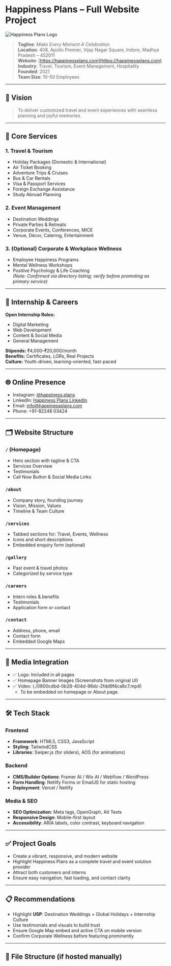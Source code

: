# Happiness Plans – Full Website Project

![Happiness Plans Logo](./9fce8634-859f-4670-a82b-5e937483e569.png)

> **Tagline**: *Make Every Moment A Celebration*  
> **Location**: 408, Apollo Premier, Vijay Nagar Square, Indore, Madhya Pradesh – 452011  
> **Website**: [https://happinessplans.com](https://happinessplans.com)  
> **Industry**: Travel, Tourism, Event Management, Hospitality  
> **Founded**: 2021  
> **Team Size**: 10–50 Employees  

---

## 🌟 Vision

> To deliver customized travel and event experiences with seamless planning and joyful memories.

---

## 🧭 Core Services

### 1. **Travel & Tourism**
- Holiday Packages (Domestic & International)
- Air Ticket Booking
- Adventure Trips & Cruises
- Bus & Car Rentals
- Visa & Passport Services
- Foreign Exchange Assistance
- Study Abroad Planning

### 2. **Event Management**
- Destination Weddings
- Private Parties & Retreats
- Corporate Events, Conferences, MICE
- Venue, Décor, Catering, Entertainment

### 3. **(Optional) Corporate & Workplace Wellness**
- Employee Happiness Programs
- Mental Wellness Workshops
- Positive Psychology & Life Coaching  
*(Note: Confirmed via directory listing; verify before promoting as primary service)*

---

## 💼 Internship & Careers

**Open Internship Roles:**
- Digital Marketing
- Web Development
- Content & Social Media
- General Management

**Stipends:** ₹4,000–₹20,000/month  
**Benefits:** Certificates, LORs, Real Projects  
**Culture:** Youth-driven, learning-oriented, fast-paced

---

## 🌐 Online Presence
- Instagram: [@happiness.plans](https://instagram.com/happiness.plans)
- LinkedIn: [Happiness Plans LinkedIn](https://www.linkedin.com/company/happiness-plans)
- Email: [info@happinessplans.com](mailto:info@happinessplans.com)
- Phone: +91-82248 03424

---

## 🗂️ Website Structure

### `/` (Homepage)
- Hero section with tagline & CTA
- Services Overview
- Testimonials
- Call Now Button & Social Media Links

### `/about`
- Company story, founding journey
- Vision, Mission, Values
- Timeline & Team Culture

### `/services`
- Tabbed sections for: Travel, Events, Wellness
- Icons and short descriptions
- Embedded enquiry form (optional)

### `/gallery`
- Past event & travel photos
- Categorized by service type

### `/careers`
- Intern roles & benefits
- Testimonials
- Application form or contact

### `/contact`
- Address, phone, email
- Contact form
- Embedded Google Maps

---

## 📸 Media Integration

- ✅ Logo: Included in all pages
- ✅ Homepage Banner Images (Screenshots from original UI)
- ✅ Video: (./0800cdbd-0b28-404d-96dc-2fdd9f4ca8c7.mp4)
  - To be embedded on homepage or About page.

---

## 🛠 Tech Stack

### Frontend
- **Framework**: HTML5, CSS3, JavaScript
- **Styling**: TailwindCSS
- **Libraries**: Swiper.js (for sliders), AOS (for animations)

### Backend
- **CMS/Builder Options**: Framer AI / Wix AI / Webflow / WordPress
- **Form Handling**: Netlify Forms or EmailJS for static hosting
- **Deployment**: Vercel / Netlify

### Media & SEO
- **SEO Optimization**: Meta tags, OpenGraph, Alt Texts
- **Responsive Design**: Mobile-first layout
- **Accessibility**: ARIA labels, color contrast, keyboard navigation

---

## ✅ Project Goals

- Create a vibrant, responsive, and modern website
- Highlight Happiness Plans as a complete travel and event solution provider
- Attract both customers and interns
- Ensure easy navigation, fast loading, and contact clarity

---

## 📋 Recommendations

- Highlight **USP**: Destination Weddings + Global Holidays + Internship Culture
- Use testimonials and visuals to build trust
- Ensure Google Map embed and active CTA on mobile version
- Confirm Corporate Wellness before featuring prominently

---

## 📁 File Structure (if hosted manually)

